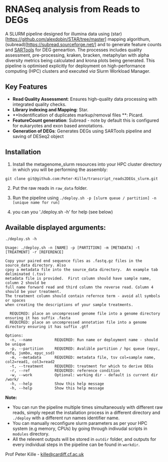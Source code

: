 # RNASeq analysis from Reads to DEGs
A SLURM pipeline designed for illumina data using (star)[https://github.com/alexdobin/STAR/tree/master] mapping algorithum, (subread)[https://subread.sourceforge.net/] and to generate feature counts and [SARTools](https://github.com/PF2-pasteur-fr/SARTools) for DEG geneartion. The processes includes quality assessment, pre-processing, kraken, bracken, metaphylan with alpha diversity metrics being calculated and krona plots being generated. This pipeline is optimised explicitly for deployment on high-performance computing (HPC) clusters and executed _via_ Slurm Workload Manager.

## Key Features

- **Read Quality Assessment**: Ensures high-quality data processing with integrated quality checks.
- **Library indexing and Mapping**: Star.
- **Indentification of duplicates markup/removal files **: Picard.
- **FeatureCount generation**: Subread - note by default this is configured for eukaryotes and exon based annotations.
- **Generation of DEGs**: Generates DEGs using SARTools pipeline and saving of DESeq2 object


## Installation

1. Install the metagenome_slurm resources into your HPC cluster directory in which you will be performing the assembly:  

```
git clone git@github.com:Peter-Kille/transcript_reads2DEGs_slurm.git
```

2. Put the raw reads in `raw_data` folder.  

3. Run the pipeline using `./deploy.sh -p [slurm queue / partition] -n [unique name for run]`  

4. you can you './deploy.sh -h' for help (see below)

## Available displayed arguments:
```
./deploy.sh -h

Usage: ./deploy.sh -n [NAME] -p [PARTITION] -m [METADATA] -t [TREATMENT] -r [REFERENCE]

Copy your paired end sequence files as .fastq.gz files in the source_data directory. Also
cpoy a metadata file into the source_data directory.  An example tab deliminated (.tsv)
metadata file is provided.  First column should have sample name, column 2 should be
full name forward read and third column the reverse read. Column 4 should be your treatment.
The treatment column should contain refernce term - avoid all symbols or spaces
when creating the descriptions of your sample treatments.

  REQUIRED: place an uncompressed genome file into a genome directory ensuring it has suffix .fasta
  REQUIRED: place an uncompressed annotation file into a genome directory ensuring it has suffix .gtf

Options:
  -n, --name          REQUIRED: Run name or deployment name - should be unique
  -p, --partition     REQUIRED: Avalible partition / hpc queue (epyc, defq, jumbo, epyc_ssd)
  -m, --metadata      REQUIRED: metadata file, tsv col=sample name, col2=read1, col3=read2
  -t, --treatment     REQUIRED: treatment for which to derive DEGs
  -r, --ref           REQUIRED: reference condition
  -w, --work          Optional: working dir - default is current dir /work/
  -h, --help          Show this help message
  -h, --help          Show this help message
```
 **Note:**
- You can run the pipeline multiple times simultaneously with different raw reads, simply repeat the installation process in a different directory and `./deploy` with a different run names identifier name.
- You can manually reconfigure slurm parameters as per your HPC system (e.g memory, CPUs) by going through indivudal scripts in `modules` directory.
- All the relevent outputs will be stored in `outdir` folder, and outputs for every individual steps in the pipeline can be found in `workdir`.

Prof Peter Kille - kille@cardiff.cf.ac.uk
